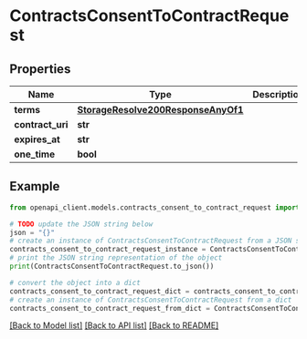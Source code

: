 # ContractsConsentToContractRequest


## Properties

Name | Type | Description | Notes
------------ | ------------- | ------------- | -------------
**terms** | [**StorageResolve200ResponseAnyOf1**](StorageResolve200ResponseAnyOf1.md) |  | 
**contract_uri** | **str** |  | 
**expires_at** | **str** |  | [optional] 
**one_time** | **bool** |  | [optional] 

## Example

```python
from openapi_client.models.contracts_consent_to_contract_request import ContractsConsentToContractRequest

# TODO update the JSON string below
json = "{}"
# create an instance of ContractsConsentToContractRequest from a JSON string
contracts_consent_to_contract_request_instance = ContractsConsentToContractRequest.from_json(json)
# print the JSON string representation of the object
print(ContractsConsentToContractRequest.to_json())

# convert the object into a dict
contracts_consent_to_contract_request_dict = contracts_consent_to_contract_request_instance.to_dict()
# create an instance of ContractsConsentToContractRequest from a dict
contracts_consent_to_contract_request_from_dict = ContractsConsentToContractRequest.from_dict(contracts_consent_to_contract_request_dict)
```
[[Back to Model list]](../README.md#documentation-for-models) [[Back to API list]](../README.md#documentation-for-api-endpoints) [[Back to README]](../README.md)


